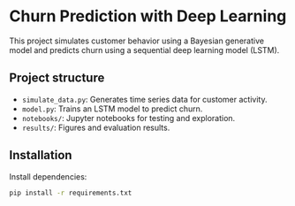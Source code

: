 # Churn Prediction with Deep Learning

This project simulates customer behavior using a Bayesian generative model and predicts churn using a sequential deep learning model (LSTM).

## Project structure

- `simulate_data.py`: Generates time series data for customer activity.
- `model.py`: Trains an LSTM model to predict churn.
- `notebooks/`: Jupyter notebooks for testing and exploration.
- `results/`: Figures and evaluation results.

## Installation

Install dependencies:

```bash
pip install -r requirements.txt
